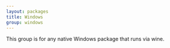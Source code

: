 ```yaml
---
layout: packages
title: Windows
group: windows
---
```


This group is for any native Windows package that runs via wine.